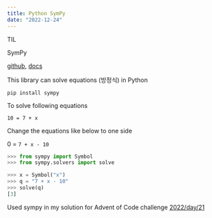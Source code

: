 ```yaml
---
title: Python SymPy
date: "2022-12-24"
---
```


TIL

SymPy

[github](https://github.com/sympy/sympy), [docs](https://docs.sympy.org/latest/modules/solvers/solvers.html#solvers)

This library can solve equations (방정식) in Python

```shell
pip install sympy
```

To solve following equations

`10 = 7 + x`

Change the equations like below to one side

0 = `7 + x - 10`

```python
>>> from sympy import Symbol
>>> from sympy.solvers import solve

>>> x = Symbol("x")
>>> q = "7 + x - 10"
>>> solve(q)
[3]
```

Used sympy in my solution for Advent of Code challenge [2022/day/21](https://adventofcode.com/2022/day/21)
